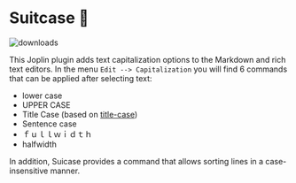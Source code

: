 # Suitcase 🧳

![downloads](https://img.shields.io/badge/dynamic/json?color=brightgreen&label=downloads&query=%24.totalDownloads&url=https%3A%2F%2Fjoplin-plugin-downloads.vercel.app%2Fapi%3Fplugin%3Djoplin.plugin.alondmnt.suitcase)

This Joplin plugin adds text capitalization options to the Markdown and rich text editors. In the menu `Edit --> Capitalization` you will find 6 commands that can be applied after selecting text:

- lower case
- UPPER CASE
- Title Case (based on [title-case](https://www.npmjs.com/package/title-case))
- Sentence case
- ｆｕｌｌｗｉｄｔｈ
- halfwidth

In addition, Suicase provides a command that allows sorting lines in a case-insensitive manner.
